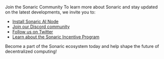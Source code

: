 Join the Sonaric Community
To learn more about Sonaric and stay updated on the latest developments, we invite you to:

* [Install Sonaric AI Node](https://docs.sonaric.xyz/installation/)
* [Join our Discord community](https://discord.gg/k2NGekWtVg)
* [Follow us on Twitter](https://x.com/Sonaricnetwork)
* [Learn about the Sonaric Incentive Program](https://docs.sonaric.xyz/community/incentive-program.html)

Become a part of the Sonaric ecosystem today and help shape the future of decentralized computing!
